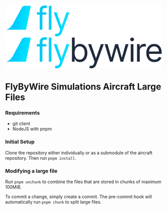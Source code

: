 ![FlyByWire Simulations](https://raw.githubusercontent.com/flybywiresim/branding/refs/heads/master/tails-with-text/FBW-Color-Light.svg#gh-dark-mode-only)
![FlyByWire Simulations](https://raw.githubusercontent.com/flybywiresim/branding/refs/heads/master/tails-with-text/FBW-Color-Dark.svg#gh-light-mode-only)

# FlyByWire Simulations Aircraft Large Files

### Requirements

- git client
- NodeJS with pnpm

### Initial Setup

Clone the repository either individually or as a submodule of the aircraft repository. Then run `pnpm install`.

### Modifying a large file

Run `pnpm unchunk` to combine the files that are stored in chunks of maximum 100MiB.

To commit a change, simply create a commit. The pre-commit hook will automatically run `pnpm chunk` to split large files.
